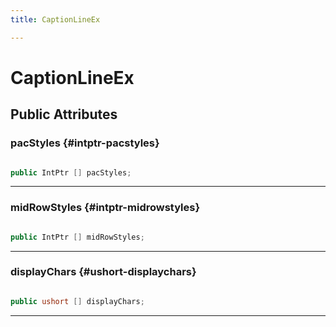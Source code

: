 ```yaml
---
title: CaptionLineEx

---
```


# CaptionLineEx










## Public Attributes

### pacStyles {#intptr-pacstyles}

```csharp

public IntPtr [] pacStyles;

```






-----------

### midRowStyles {#intptr-midrowstyles}

```csharp

public IntPtr [] midRowStyles;

```






-----------

### displayChars {#ushort-displaychars}

```csharp

public ushort [] displayChars;

```






-----------

